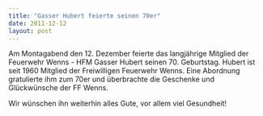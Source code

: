 ```yaml
---
title: "Gasser Hubert feierte seinen 70er"
date: 2011-12-12
layout: post
---
```


Am Montagabend den 12. Dezember feierte das langjährige Mitglied der Feuerwehr Wenns - HFM Gasser Hubert seinen 70. Geburtstag. Hubert ist seit 1960 Mitglied der Freiwilligen Feuerwehr Wenns. Eine Abordnung gratulierte ihm zum 70er und überbrachte die Geschenke und Glückwünsche der FF Wenns.

Wir wünschen ihn weiterhin alles Gute, vor allem viel Gesundheit!
